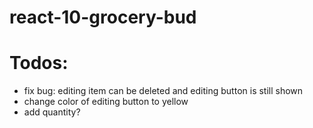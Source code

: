 # react-10-grocery-bud

# Todos:
- fix bug: editing item can be deleted and editing button is still shown
- change color of editing button to yellow
- add quantity?